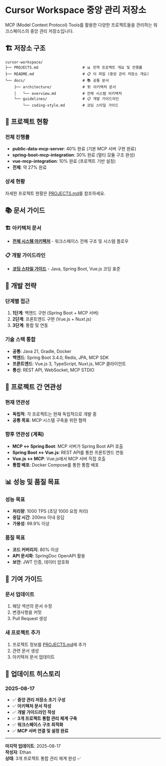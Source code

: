 # Cursor Workspace 중앙 관리 저장소

MCP (Model Context Protocol) Tools를 활용한 다양한 프로젝트들을 관리하는 워크스페이스의 중앙 관리 저장소입니다.

## 🏗️ 저장소 구조

```
cursor-workspace/
├── PROJECTS.md                    # 📊 전역 프로젝트 개요 및 진행률
├── README.md                      # 📋 이 파일 (중앙 관리 저장소 개요)
└── docs/                          # 📚 공통 문서
    ├── architecture/              # 🏗️ 아키텍처 문서
    │   └── overview.md            # 전체 시스템 아키텍처
    └── guidelines/                # 📋 개발 가이드라인
        └── coding-style.md        # 코딩 스타일 가이드
```

## 🚀 프로젝트 현황

### 전체 진행률
- **public-data-mcp-server**: 40% 완료 (기본 MCP 서버 구현 완료)
- **spring-boot-mcp-integration**: 30% 완료 (멀티 모듈 구조 완성)
- **vue-mcp-integration**: 10% 완료 (프로젝트 기반 설정)
- **전체**: 약 27% 완료

### 상세 현황
자세한 프로젝트 현황은 [PROJECTS.md](PROJECTS.md)를 참조하세요.

## 📚 문서 가이드

### 🏗️ 아키텍처 문서
- **[전체 시스템 아키텍처](docs/architecture/overview.md)** - 워크스페이스 전체 구조 및 시스템 플로우

### 📋 개발 가이드라인
- **[코딩 스타일 가이드](docs/guidelines/coding-style.md)** - Java, Spring Boot, Vue.js 코딩 표준

## 🎯 개발 전략

### 단계별 접근
1. **1단계**: 백엔드 구현 (Spring Boot + MCP 서버)
2. **2단계**: 프론트엔드 구현 (Vue.js + Nuxt.js)
3. **3단계**: 통합 및 연동

### 기술 스택 통합
- **공통**: Java 21, Gradle, Docker
- **백엔드**: Spring Boot 3.4.0, Redis, JPA, MCP SDK
- **프론트엔드**: Vue.js 3, TypeScript, Nuxt.js, MCP 클라이언트
- **통신**: REST API, WebSocket, MCP STDIO

## 🔗 프로젝트 간 연관성

### 현재 연관성
- **독립적**: 각 프로젝트는 현재 독립적으로 개발 중
- **공통 목표**: MCP 시스템 구축을 위한 협력

### 향후 연관성 (계획)
- **MCP ↔ Spring Boot**: MCP 서버가 Spring Boot API 호출
- **Spring Boot ↔ Vue.js**: REST API를 통한 프론트엔드 연동
- **Vue.js ↔ MCP**: Vue.js에서 MCP 서버 직접 호출
- **통합 배포**: Docker Compose를 통한 통합 배포

## 📊 성능 및 품질 목표

### 성능 목표
- **처리량**: 1000 TPS (초당 1000 요청 처리)
- **응답 시간**: 200ms 이내 응답
- **가용성**: 99.9% 이상

### 품질 목표
- **코드 커버리지**: 80% 이상
- **API 문서화**: SpringDoc OpenAPI 활용
- **보안**: JWT 인증, 데이터 암호화

## 🤝 기여 가이드

### 문서 업데이트
1. 해당 섹션의 문서 수정
2. 변경사항을 커밋
3. Pull Request 생성

### 새 프로젝트 추가
1. 프로젝트 정보를 [PROJECTS.md](PROJECTS.md)에 추가
2. 관련 문서 생성
3. 아키텍처 문서 업데이트

## 📝 업데이트 히스토리

### 2025-08-17
- ✅ **중앙 관리 저장소 초기 구성**
- ✅ **아키텍처 문서 작성**
- ✅ **개발 가이드라인 작성**
- ✅ **3개 프로젝트 통합 관리 체계 구축**
- ✅ **워크스페이스 구조 최적화**
- ✅ **MCP 서버 연결 및 설정 완료**

---

**마지막 업데이트**: 2025-08-17  
**작성자**: Ethan  
**상태**: 3개 프로젝트 통합 관리 체계 완성 ✅
